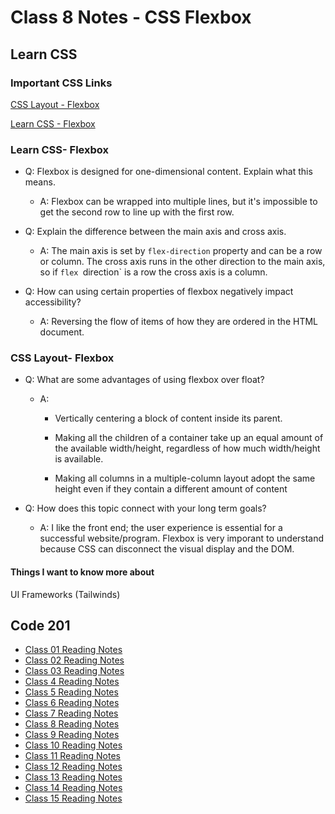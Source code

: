# Class 8 Notes - CSS Flexbox

## Learn CSS

### Important CSS Links

[CSS Layout - Flexbox](https://developer.mozilla.org/en-US/docs/Learn/CSS/CSS_layout/Flexbox)

[Learn CSS - Flexbox](https://web.dev/learn/css/flexbox/)

### Learn CSS- Flexbox

- Q: Flexbox is designed for one-dimensional content. Explain what this means.

  - A: Flexbox can be wrapped into multiple lines, but it's impossible to get the second row to line up with the first row. 


- Q: Explain the difference between the main axis and cross axis.

  - A: The main axis is set by `flex-direction` property and can be a row or column. The cross axis runs in the other direction to the main axis, so if `flex `direction` is a row the cross axis is a column.

- Q: How can using certain properties of flexbox negatively impact accessibility?

  - A: Reversing the flow of items of how they are ordered in the HTML document.

### CSS Layout- Flexbox

- Q: What are some advantages of using flexbox over float?

  - A:
    - Vertically centering a block of content inside its parent.
  
    - Making all the children of a container take up an equal amount of the available width/height, regardless of how much width/height is available.
  
    - Making all columns in a multiple-column layout adopt the same height even if they contain a different amount of content

- Q: How does this topic connect with your long term goals?
  
  - A: I like the front end; the user experience is essential for a successful website/program. Flexbox is very imporant to understand because CSS can disconnect the visual display and the DOM.

#### Things I want to know more about

UI Frameworks (Tailwinds)

## Code 201

- [Class 01 Reading Notes](/code201/class-01.md)
- [Class 02 Reading Notes](/code201/class-02.md)
- [Class 03 Reading Notes](/code201/class-03.md)
- [Class 4 Reading Notes](/code201/class-04.md)
- [Class 5 Reading Notes](/code201/class-05.md)
- [Class 6 Reading Notes](/code201/class-06.md)
- [Class 7 Reading Notes](/code201/class-07.md)
- [Class 8 Reading Notes](/code201/class-08.md)
- [Class 9 Reading Notes](/code201/class-09.md)
- [Class 10 Reading Notes](/code201/class-10.md)
- [Class 11 Reading Notes](/code201/class-11.md)
- [Class 12 Reading Notes](/code201/class-12.md)
- [Class 13 Reading Notes](/code201/class-13.md)
- [Class 14 Reading Notes](/code201/class-14.md)
- [Class 15 Reading Notes](/code201/class-15.md)

